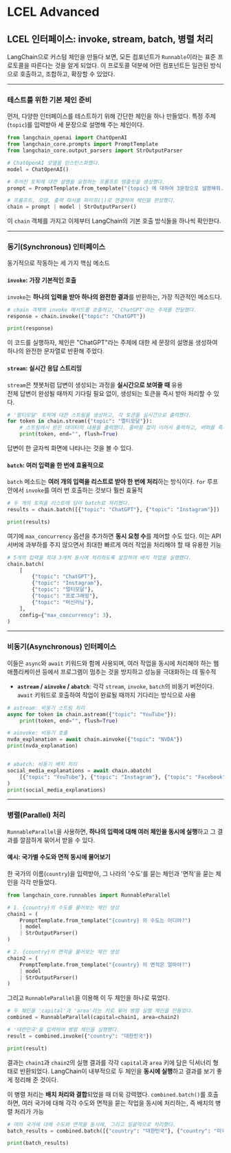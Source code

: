 # LCEL Advanced

## LCEL 인터페이스: invoke, stream, batch, 병렬 처리

LangChain으로 커스텀 체인을 만들다 보면, 모든 컴포넌트가 `Runnable`이라는 표준 프로토콜을 따른다는 것을 알게 되었다. 이 프로토콜 덕분에 어떤 컴포넌트든 일관된 방식으로 호출하고, 조합하고, 확장할 수 있었다.

-----

### 테스트를 위한 기본 체인 준비

먼저, 다양한 인터페이스를 테스트하기 위해 간단한 체인을 하나 만들었다. 특정 주제(`topic`)를 입력받아 세 문장으로 설명해 주는 체인이다.

```python
from langchain_openai import ChatOpenAI
from langchain_core.prompts import PromptTemplate
from langchain_core.output_parsers import StrOutputParser

# ChatOpenAI 모델을 인스턴스화했다.
model = ChatOpenAI()

# 주어진 토픽에 대한 설명을 요청하는 프롬프트 템플릿을 생성했다.
prompt = PromptTemplate.from_template("{topic} 에 대하여 3문장으로 설명해줘.")

# 프롬프트, 모델, 출력 파서를 파이프(|)로 연결하여 체인을 완성했다.
chain = prompt | model | StrOutputParser()
```

이 `chain` 객체를 가지고 이제부터 LangChain의 기본 호출 방식들을 하나씩 확인한다.

-----

### 동기(Synchronous) 인터페이스

동기적으로 작동하는 세 가지 핵심 메소드

#### **`invoke`: 가장 기본적인 호출**

`invoke`는 **하나의 입력을 받아 하나의 완전한 결과**를 반환하는, 가장 직관적인 메소드다.

```python
# chain 객체의 invoke 메서드를 호출하고, 'ChatGPT'라는 주제를 전달했다.
response = chain.invoke({"topic": "ChatGPT"})

print(response)
```

이 코드를 실행하자, 체인은 "ChatGPT"라는 주제에 대한 세 문장의 설명을 생성하여 하나의 완전한 문자열로 반환해 주었다.

#### **`stream`: 실시간 응답 스트리밍**

`stream`은 챗봇처럼 답변이 생성되는 과정을 **실시간으로 보여줄 때** 유용  
전체 답변이 완성될 때까지 기다릴 필요 없이, 생성되는 토큰을 즉시 받아 처리할 수 있다.

```python
# '멀티모달' 토픽에 대한 스트림을 생성하고, 각 토큰을 실시간으로 출력했다.
for token in chain.stream({"topic": "멀티모달"}):
    # 스트림에서 받은 데이터의 내용을 출력했다. 줄바꿈 없이 이어서 출력하고, 버퍼를 즉시 비웠다.
    print(token, end="", flush=True)
```

답변이 한 글자씩 화면에 나타나는 것을 볼 수 있다.

#### **`batch`: 여러 입력을 한 번에 효율적으로**

`batch` 메소드는 **여러 개의 입력을 리스트로 받아 한 번에 처리**하는 방식이다. `for` 루프 안에서 `invoke`를 여러 번 호출하는 것보다 훨씬 효율적

```python
# 두 개의 토픽을 리스트에 담아 batch로 처리했다.
results = chain.batch([{"topic": "ChatGPT"}, {"topic": "Instagram"}])

print(results)
```

여기에 `max_concurrency` 옵션을 추가하면 **동시 요청 수**를 제어할 수도 있다. 이는 API 서버에 과부하를 주지 않으면서 최대한 빠르게 여러 작업을 처리해야 할 때 유용한 기능

```python
# 5개의 입력을 최대 3개씩 동시에 처리하도록 설정하여 배치 작업을 실행했다.
chain.batch(
    [
        {"topic": "ChatGPT"},
        {"topic": "Instagram"},
        {"topic": "멀티모달"},
        {"topic": "프로그래밍"},
        {"topic": "머신러닝"},
    ],
    config={"max_concurrency": 3},
)
```

-----

### 비동기(Asynchronous) 인터페이스

이들은 `async`와 `await` 키워드와 함께 사용되며, 여러 작업을 동시에 처리해야 하는 웹 애플리케이션 등에서 프로그램이 멈추는 것을 방지하고 성능을 극대화하는 데 필수적

* **`astream` / `ainvoke` / `abatch`**: 각각 `stream`, `invoke`, `batch`의 비동기 버전이다. `await` 키워드로 호출하여 작업이 완료될 때까지 기다리는 방식으로 사용

```python
# astream: 비동기 스트림 처리
async for token in chain.astream({"topic": "YouTube"}):
    print(token, end="", flush=True)

# ainvoke: 비동기 호출
nvda_explanation = await chain.ainvoke({"topic": "NVDA"})
print(nvda_explanation)


# abatch: 비동기 배치 처리
social_media_explanations = await chain.abatch(
    [{"topic": "YouTube"}, {"topic": "Instagram"}, {"topic": "Facebook"}]
)
print(social_media_explanations)
```

-----

### 병렬(Parallel) 처리

`RunnableParallel`을 사용하면, **하나의 입력에 대해 여러 체인을 동시에 실행**하고 그 결과를 깔끔하게 묶어서 받을 수 있다.

#### **예시: 국가별 수도와 면적 동시에 물어보기**

한 국가의 이름(`country`)을 입력받아, 그 나라의 '수도'를 묻는 체인과 '면적'을 묻는 체인을 각각 만들었다.

```python
from langchain_core.runnables import RunnableParallel

# 1. {country}의 수도를 물어보는 체인 생성
chain1 = (
    PromptTemplate.from_template("{country} 의 수도는 어디야?")
    | model
    | StrOutputParser()
)

# 2. {country}의 면적을 물어보는 체인 생성
chain2 = (
    PromptTemplate.from_template("{country} 의 면적은 얼마야?")
    | model
    | StrOutputParser()
)
```

그리고 `RunnableParallel`을 이용해 이 두 체인을 하나로 묶었다.

```python
# 두 체인을 'capital'과 'area'라는 키로 묶어 병렬 실행 체인을 만들었다.
combined = RunnableParallel(capital=chain1, area=chain2)

# '대한민국'을 입력하여 병렬 체인을 실행했다.
result = combined.invoke({"country": "대한민국"})

print(result)
```

결과는 `chain1`과 `chain2`의 실행 결과를 각각 `capital`과 `area` 키에 담은 딕셔너리 형태로 반환되었다. LangChain이 내부적으로 두 체인을 **동시에 실행**하고 결과를 보기 좋게 정리해 준 것이다.

이 병렬 처리는 **배치 처리와 결합**되었을 때 더욱 강력했다. `combined.batch()`를 호출하면, 여러 국가에 대해 각각 수도와 면적을 묻는 작업을 동시에 처리하는, 즉 배치의 병렬 처리가 가능

```python
# 여러 국가에 대해 수도와 면적을 동시에, 그리고 일괄적으로 처리했다.
batch_results = combined.batch([{"country": "대한민국"}, {"country": "미국"}])

print(batch_results)
```

